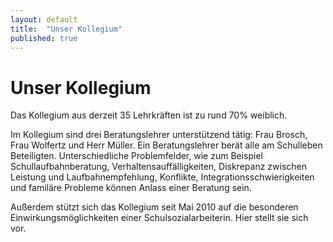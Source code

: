 ```yaml
---
layout: default
title:  "Unser Kollegium"
published: true
---
```


# Unser Kollegium

Das Kollegium aus derzeit 35 Lehrkräften ist zu rund 70% weiblich.

Im Kollegium sind drei Beratungslehrer unterstützend tätig: Frau Brosch, Frau Wolfertz und Herr Müller. Ein Beratungslehrer berät alle am Schulleben Beteiligten. Unterschiedliche Problemfelder, wie zum Beispiel Schullaufbahnberatung, Verhaltensauffälligkeiten, Diskrepanz zwischen Leistung und Laufbahnempfehlung, Konflikte, Integrationsschwierigkeiten und familäre Probleme können Anlass einer Beratung sein.

Außerdem stützt sich das Kollegium seit Mai 2010 auf die besonderen Einwirkungsmöglichkeiten einer Schulsozialarbeiterin. Hier stellt sie sich vor.


